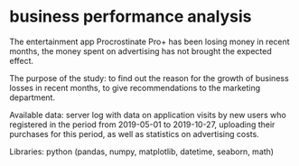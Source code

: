 # business performance analysis
The entertainment app Procrostinate Pro+ has been losing money in recent months, the money spent on advertising has not brought the expected effect.  

The purpose of the study: to find out the reason for the growth of business losses in recent months, to give recommendations to the marketing department.  

Available data: server log with data on application visits by new users who registered in the period from 2019-05-01 to 2019-10-27, uploading their purchases for this period, as well as statistics on advertising costs.

Libraries: python (pandas, numpy, matplotlib, datetime, seaborn, math)
